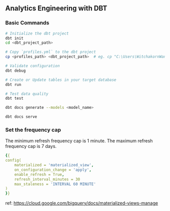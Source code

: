 
## Analytics Engineering with DBT

### Basic Commands
```bash
# Initialize the dbt project
dbt init
cd <dbt_project_path>

# Copy `profiles.yml` to the dbt project
cp <profiles_path> <dbt_project_path>  # eg. cp "C:\Users\WitchakornWanasanwon\.dbt\profiles.yml" .

# Validate configuration
dbt debug

# Create or Update tables in your target database
dbt run

# Test data quality
dbt test

dbt docs generate --models <model_name>

dbt docs serve

```

### Set the frequency cap
The minimum refresh frequency cap is 1 minute. The maximum refresh frequency cap is 7 days.

```yaml
{{
config(
    materialized = 'materialized_view',
    on_configuration_change = 'apply',
    enable_refresh = True,
    refresh_interval_minutes = 30
    max_staleness = 'INTERVAL 60 MINUTE'
)
}}
```

ref: https://cloud.google.com/bigquery/docs/materialized-views-manage